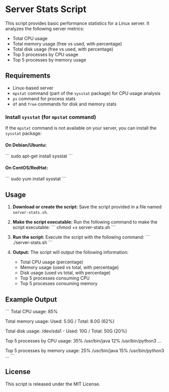 # Server Stats Script

This script provides basic performance statistics for a Linux server. It analyzes the following server metrics:

- Total CPU usage
- Total memory usage (free vs used, with percentage)
- Total disk usage (free vs used, with percentage)
- Top 5 processes by CPU usage
- Top 5 processes by memory usage

## Requirements

- Linux-based server
- `mpstat` command (part of the `sysstat` package) for CPU usage analysis
- `ps` command for process stats
- `df` and `free` commands for disk and memory stats

### Install `sysstat` (for `mpstat` command)

If the `mpstat` command is not available on your server, you can install the `sysstat` package:

#### On Debian/Ubuntu:
\`\`\`
sudo apt-get install sysstat
\`\`\`

#### On CentOS/RedHat:
\`\`\`
sudo yum install sysstat
\`\`\`

## Usage

1. **Download or create the script:**
   Save the script provided in a file named `server-stats.sh`.

2. **Make the script executable:**
   Run the following command to make the script executable:
   \`\`\`
   chmod +x server-stats.sh
   \`\`\`

3. **Run the script:**
   Execute the script with the following command:
   \`\`\`
   ./server-stats.sh
   \`\`\`

4. **Output:**
   The script will output the following information:
   - Total CPU usage (percentage)
   - Memory usage (used vs total, with percentage)
   - Disk usage (used vs total, with percentage)
   - Top 5 processes consuming CPU
   - Top 5 processes consuming memory

## Example Output

\`\`\`
Total CPU usage:
85%

Total memory usage:
Used: 5.0G / Total: 8.0G (62%)

Total disk usage:
/dev/sda1 - Used: 10G / Total: 50G (20%)

Top 5 processes by CPU usage:
35%    /usr/bin/java
12%    /usr/bin/python3
...

Top 5 processes by memory usage:
25%    /usr/bin/java
15%    /usr/bin/python3
...
\`\`\`

## License

This script is released under the MIT License.
